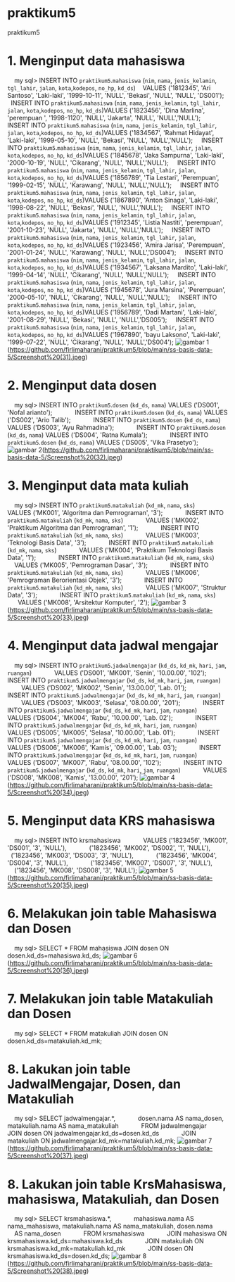 # praktikum5
praktikum5

# 1. Menginput data mahasiswa
    my sql> INSERT INTO `praktikum5`.`mahasiswa` (`nim`, `nama`, `jenis_kelamin`, `tgl_lahir`, `jalan`, `kota`,`kodepos`, `no_hp`, `kd_ds`)    VALUES ('1812345', 'Ari Santoso', 'Laki-laki', '1999-10-11', 'NULL', 'Bekasi', 'NULL', 'NULL', 'DS001');
    INSERT INTO `praktikum5`.`mahasiswa` (`nim`, `nama`, `jenis_kelamin`, `tgl_lahir`, `jalan`, `kota`,`kodepos`, `no_hp`, `kd_ds`)VALUES ('1823456', 'Dina Marlina', 'perempuan ', '1998-1120', 'NULL', 'Jakarta', 'NULL', 'NULL','NULL');
    INSERT INTO `praktikum5`.`mahasiswa` (`nim`, `nama`, `jenis_kelamin`, `tgl_lahir`, `jalan`, `kota`,`kodepos`, `no_hp`, `kd_ds`)VALUES ('1834567', 'Rahmat Hidayat', 'Laki-laki', '1999-05-10', 'NULL', 'Bekasi', 'NULL', 'NULL','NULL');
    INSERT INTO `praktikum5`.`mahasiswa` (`nim`, `nama`, `jenis_kelamin`, `tgl_lahir`, `jalan`, `kota`,`kodepos`, `no_hp`, `kd_ds`)VALUES ('1845678', 'Jaka Sampurna', 'Laki-laki', '2000-10-19', 'NULL', 'Cikarang', 'NULL', 'NULL','NULL');
    INSERT INTO `praktikum5`.`mahasiswa` (`nim`, `nama`, `jenis_kelamin`, `tgl_lahir`, `jalan`, `kota`,`kodepos`, `no_hp`, `kd_ds`)VALUES ('1856789', 'Tia Lestari', 'Perempuan', '1999-02-15', 'NULL', 'Karawang', 'NULL', 'NULL','NULL');
    INSERT INTO `praktikum5`.`mahasiswa` (`nim`, `nama`, `jenis_kelamin`, `tgl_lahir`, `jalan`, `kota`,`kodepos`, `no_hp`, `kd_ds`)VALUES ('1867890', 'Anton Sinaga', 'Laki-laki', '1998-08-22', 'NULL', 'Bekasi', 'NULL', 'NULL','NULL');
    INSERT INTO `praktikum5`.`mahasiswa` (`nim`, `nama`, `jenis_kelamin`, `tgl_lahir`, `jalan`, `kota`,`kodepos`, `no_hp`, `kd_ds`)VALUES ('1912345', 'Listia Nastiti', 'perempuan', '2001-10-23', 'NULL', 'Jakarta', 'NULL', 'NULL','NULL');
    INSERT INTO `praktikum5`.`mahasiswa` (`nim`, `nama`, `jenis_kelamin`, `tgl_lahir`, `jalan`, `kota`,`kodepos`, `no_hp`, `kd_ds`)VALUES ('1923456', 'Amira Jarisa', 'Perempuan', '2001-01-24', 'NULL', 'Karawang', 'NULL', 'NULL','DS004');
    INSERT INTO `praktikum5`.`mahasiswa` (`nim`, `nama`, `jenis_kelamin`, `tgl_lahir`, `jalan`, `kota`,`kodepos`, `no_hp`, `kd_ds`)VALUES ('1934567', 'Laksana Mardito', 'Laki-laki', '1999-04-14', 'NULL', 'Cikarang', 'NULL', 'NULL','NULL');
    INSERT INTO `praktikum5`.`mahasiswa` (`nim`, `nama`, `jenis_kelamin`, `tgl_lahir`, `jalan`, `kota`,`kodepos`, `no_hp`, `kd_ds`)VALUES ('1945678', 'Jura Marsina', 'Perempuan', '2000-05-10', 'NULL', 'Cikarang', 'NULL', 'NULL','NULL');
    INSERT INTO `praktikum5`.`mahasiswa` (`nim`, `nama`, `jenis_kelamin`, `tgl_lahir`, `jalan`, `kota`,`kodepos`, `no_hp`, `kd_ds`)VALUES ('1956789', 'Dadi Martani', 'Laki-laki', '2001-08-29', 'NULL', 'Bekasi', 'NULL', 'NULL','DS005');
    INSERT INTO `praktikum5`.`mahasiswa` (`nim`, `nama`, `jenis_kelamin`, `tgl_lahir`, `jalan`, `kota`,`kodepos`, `no_hp`, `kd_ds`)VALUES ('1967890', 'bayu Laksono', 'Laki-laki', '1999-07-22', 'NULL', 'Cikarang', 'NULL', 'NULL','DS004');
![gambar 1](https://github.com/firlimaharani/praktikum5/blob/main/ss-basis-data-5/Screenshot%20(23).png) (https://github.com/firlimaharani/praktikum5/blob/main/ss-basis-data-5/Screenshot%20(31).jpeg)

# 2. Menginput data dosen
    my sql> INSERT INTO `praktikum5`.`dosen` (`kd_ds`, `nama`) VALUES ('DS001', 'Nofal arianto'); 
            INSERT INTO `praktikum5`.`dosen` (`kd_ds`, `nama`) VALUES ('DS002', 'Ario Talib'); 
            INSERT INTO `praktikum5`.`dosen` (`kd_ds`, `nama`) VALUES ('DS003', 'Ayu Rahmadina'); 
            INSERT INTO `praktikum5`.`dosen` (`kd_ds`, `nama`) VALUES ('DS004', 'Ratna Kumala'); 
            INSERT INTO `praktikum5`.`dosen` (`kd_ds`, `nama`) VALUES ('DS005', 'Vika Prasetyo');
![gambar 2](https://github.com/firlimaharani/praktikum5/blob/main/ss-basis-data-5/Screenshot%20(24).png)(https://github.com/firlimaharani/praktikum5/blob/main/ss-basis-data-5/Screenshot%20(32).jpeg)

# 3. Menginput data mata kuliah
    my sql> INSERT INTO `praktikum5`.`matakuliah` (`kd_mk`, `nama`, `sks`)
            VALUES ('MK001', 'Algoritma dan Pemrograman', '3');
            INSERT INTO `praktikum5`.`matakuliah` (`kd_mk`, `nama`, `sks`)
            VALUES ('MK002', 'Praktikum Algoritma dan Pemrograman', '1');
            INSERT INTO `praktikum5`.`matakuliah` (`kd_mk`, `nama`, `sks`)
            VALUES ('MK003', 'Teknologi Basis Data', '3');
            INSERT INTO `praktikum5`.`matakuliah` (`kd_mk`, `nama`, `sks`)
            VALUES ('MK004', 'Praktikum Teknologi Basis Data', '1');
            INSERT INTO `praktikum5`.`matakuliah` (`kd_mk`, `nama`, `sks`)
            VALUES ('MK005', 'Pemrograman Dasar', '3');
            INSERT INTO `praktikum5`.`matakuliah` (`kd_mk`, `nama`, `sks`)
            VALUES ('MK006', 'Pemrograman Berorientasi Objek', '3');
            INSERT INTO `praktikum5`.`matakuliah` (`kd_mk`, `nama`, `sks`)
            VALUES ('MK007', 'Struktur Data', '3');
            INSERT INTO `praktikum5`.`matakuliah` (`kd_mk`, `nama`, `sks`)
            VALUES ('MK008', 'Arsitektur Komputer', '2');
![gambar 3](https://github.com/firlimaharani/praktikum5/blob/main/ss-basis-data-5/Screenshot%20(25).png)(https://github.com/firlimaharani/praktikum5/blob/main/ss-basis-data-5/Screenshot%20(33).jpeg)

# 4. Menginput data jadwal mengajar
    my sql> INSERT INTO `praktikum5`.`jadwalmengajar` (`kd_ds`, `kd_mk`, `hari`, `jam`, `ruangan`)
            VALUES ('DS001', 'MK001', 'Senin', '10.00.00', '102');
            INSERT INTO `praktikum5`.`jadwalmengajar` (`kd_ds`, `kd_mk`, `hari`, `jam`, `ruangan`)
            VALUES ('DS002', 'MK002', 'Senin', '13.00.00', 'Lab. 01');
            INSERT INTO `praktikum5`.`jadwalmengajar` (`kd_ds`, `kd_mk`, `hari`, `jam`, `ruangan`)
            VALUES ('DS003', 'MK003', 'Selasa', '08.00.00', '201');
            INSERT INTO `praktikum5`.`jadwalmengajar` (`kd_ds`, `kd_mk`, `hari`, `jam`, `ruangan`)
            VALUES ('DS004', 'MK004', 'Rabu', '10.00.00', 'Lab. 02');
            INSERT INTO `praktikum5`.`jadwalmengajar` (`kd_ds`, `kd_mk`, `hari`, `jam`, `ruangan`)
            VALUES ('DS005', 'MK005', 'Selasa', '10.00.00', 'Lab. 01');
            INSERT INTO `praktikum5`.`jadwalmengajar` (`kd_ds`, `kd_mk`, `hari`, `jam`, `ruangan`)
            VALUES ('DS006', 'MK006', 'Kamis', '09.00.00', 'Lab. 03');
            INSERT INTO `praktikum5`.`jadwalmengajar` (`kd_ds`, `kd_mk`, `hari`, `jam`, `ruangan`)
            VALUES ('DS007', 'MK007', 'Rabu', '08.00.00', '102');
            INSERT INTO `praktikum5`.`jadwalmengajar` (`kd_ds`, `kd_mk`, `hari`, `jam`, `ruangan`)
            VALUES ('DS008', 'MK008', 'Kamis', '13.00.00', '201');
![gambar 4](https://github.com/firlimaharani/praktikum5/blob/main/ss-basis-data-5/Screenshot%20(26).png)(https://github.com/firlimaharani/praktikum5/blob/main/ss-basis-data-5/Screenshot%20(34).jpeg)

# 5. Menginput data KRS mahasiswa
    my sql> INSERT INTO krsmahasiswa
            VALUES ('1823456', 'MK001', 'DS001', '3', 'NULL'),
            ('1823456', 'MK002', 'DS002', '1', 'NULL'),
            ('1823456', 'MK003', 'DS003', '3', 'NULL'),
            ('1823456', 'MK004', 'DS004', '3', 'NULL'),
            ('1823456', 'MK007', 'DS007', '3', 'NULL'),
            ('1823456', 'MK008', 'DS008', '3', 'NULL');
![gambar 5](https://github.com/firlimaharani/praktikum5/blob/main/ss-basis-data-5/Screenshot%20(27).png)(https://github.com/firlimaharani/praktikum5/blob/main/ss-basis-data-5/Screenshot%20(35).jpeg)

# 6. Melakukan join table Mahasiswa dan Dosen
    my sql> SELECT * FROM mahasiswa JOIN dosen ON dosen.kd_ds=mahasiswa.kd_ds;
![gambar 6](https://github.com/firlimaharani/praktikum5/blob/main/ss-basis-data-5/Screenshot%20(28).png)(https://github.com/firlimaharani/praktikum5/blob/main/ss-basis-data-5/Screenshot%20(36).jpeg)

# 7. Melakukan join table Matakuliah dan Dosen
    my sql> SELECT * FROM matakuliah JOIN dosen ON dosen.kd_ds=matakuliah.kd_mk;

# 8. Lakukan join table JadwalMengajar, Dosen, dan Matakuliah
    my sql> SELECT jadwalmengajar.*,
            dosen.nama AS nama_dosen, matakuliah.nama AS nama_matakuliah
            FROM jadwalmengajar
            JOIN dosen ON jadwalmengajar.kd_ds=dosen.kd_ds
            JOIN matakuliah ON jadwalmengajar.kd_mk=matakuliah.kd_mk;
![gambar 7](https://github.com/firlimaharani/praktikum5/blob/main/ss-basis-data-5/Screenshot%20(29).png)(https://github.com/firlimaharani/praktikum5/blob/main/ss-basis-data-5/Screenshot%20(37).jpeg)

# 8. Lakukan join table KrsMahasiswa, mahasiswa, Matakuliah, dan Dosen
    my sql> SELECT krsmahasiswa.*,
            mahasiswa.nama AS nama_mahasiswa, matakuliah.nama AS nama_matakuliah, dosen.nama
            AS nama_dosen
            FROM krsmahasiswa
            JOIN mahasiswa ON krsmahasiswa.kd_ds=mahasiswa.kd_ds
            JOIN matakuliah ON krsmahasiswa.kd_mk=matakuliah.kd_mk
            JOIN dosen ON krsmahasiswa.kd_ds=dosen.kd_ds;
![gambar 8](https://github.com/firlimaharani/praktikum5/blob/main/ss-basis-data-5/Screenshot%20(30).png)(https://github.com/firlimaharani/praktikum5/blob/main/ss-basis-data-5/Screenshot%20(38).jpeg)